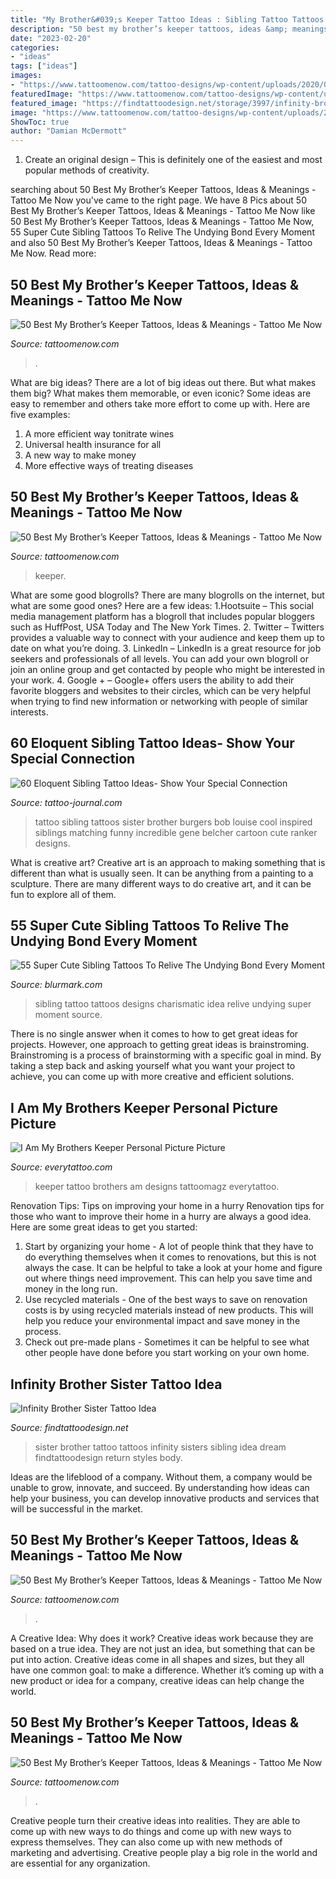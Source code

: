 ```yaml
---
title: "My Brother&#039;s Keeper Tattoo Ideas : Sibling Tattoo Tattoos Designs Charismatic Idea Relive Undying Super Moment Source"
description: "50 best my brother’s keeper tattoos, ideas &amp; meanings"
date: "2023-02-20"
categories:
- "ideas"
tags: ["ideas"]
images:
- "https://www.tattoomenow.com/tattoo-designs/wp-content/uploads/2020/01/My-Brothers-Keeper-Tattoo-chest-02.jpg"
featuredImage: "https://www.tattoomenow.com/tattoo-designs/wp-content/uploads/2020/01/My-Brothers-Keeper-Tattoo-Forearm-02-1.jpg"
featured_image: "https://findtattoodesign.net/storage/3997/infinity-brother-sister.jpg"
image: "https://www.tattoomenow.com/tattoo-designs/wp-content/uploads/2020/01/My-Brothers-Keeper-Tattoo-chest-02.jpg"
ShowToc: true
author: "Damian McDermott"
---
```



1. Create an original design – This is definitely one of the easiest and most popular methods of creativity.

	

		
searching about 50 Best My Brother’s Keeper Tattoos, Ideas &amp; Meanings - Tattoo Me Now you've came to the right page. We have 8 Pics about 50 Best My Brother’s Keeper Tattoos, Ideas &amp; Meanings - Tattoo Me Now like 50 Best My Brother’s Keeper Tattoos, Ideas &amp; Meanings - Tattoo Me Now, 55 Super Cute Sibling Tattoos To Relive The Undying Bond Every Moment and also 50 Best My Brother’s Keeper Tattoos, Ideas &amp; Meanings - Tattoo Me Now. Read more:
		
    
## 50 Best My Brother’s Keeper Tattoos, Ideas &amp; Meanings - Tattoo Me Now

<img loading=lazy src="https://www.tattoomenow.com/tattoo-designs/wp-content/uploads/2020/01/My-Brothers-Keeper-Tattoo-hand-01.jpg" onerror="this.onerror=null;this.src='https://tse1.mm.bing.net/th?id=OIP.mHDoDTFbq7MwMWDege_40AAAAA&amp;pid=15.1';" alt="50 Best My Brother’s Keeper Tattoos, Ideas &amp; Meanings - Tattoo Me Now">

_Source: tattoomenow.com_

>. 

	

What are big ideas?
There are a lot of big ideas out there. But what makes them big? What makes them memorable, or even iconic? Some ideas are easy to remember and others take more effort to come up with. Here are five examples: 
1. A more efficient way tonitrate wines
2. Universal health insurance for all
3. A new way to make money
4. More effective ways of treating diseases

    
## 50 Best My Brother’s Keeper Tattoos, Ideas &amp; Meanings - Tattoo Me Now

<img loading=lazy src="https://www.tattoomenow.com/tattoo-designs/wp-content/uploads/2020/01/My-Brothers-Keeper-Tattoo-chest-02.jpg" onerror="this.onerror=null;this.src='https://tse1.mm.bing.net/th?id=OIP.By9NW934BfYxwVroPv7sVAHaKA&amp;pid=15.1';" alt="50 Best My Brother’s Keeper Tattoos, Ideas &amp; Meanings - Tattoo Me Now">

_Source: tattoomenow.com_

>keeper. 

	

What are some good blogrolls?
There are many blogrolls on the internet, but what are some good ones? Here are a few ideas: 1.Hootsuite – This social media management platform has a blogroll that includes popular bloggers such as HuffPost, USA Today and The New York Times. 
2. Twitter – Twitters provides a valuable way to connect with your audience and keep them up to date on what you’re doing. 
3. LinkedIn – LinkedIn is a great resource for job seekers and professionals of all levels. You can add your own blogroll or join an online group and get contacted by people who might be interested in your work. 
4. Google + – Google+ offers users the ability to add their favorite bloggers and websites to their circles, which can be very helpful when trying to find new information or networking with people of similar interests.

    
## 60 Eloquent Sibling Tattoo Ideas- Show Your Special Connection

<img loading=lazy src="https://tattoo-journal.com/wp-content/uploads/2016/09/sibling-tattoo47.jpg" onerror="this.onerror=null;this.src='https://tse1.mm.bing.net/th?id=OIP.gOvxHJT0bfMuzu7uhWSdqQHaHa&amp;pid=15.1';" alt="60 Eloquent Sibling Tattoo Ideas- Show Your Special Connection">

_Source: tattoo-journal.com_

>tattoo sibling tattoos sister brother burgers bob louise cool inspired siblings matching funny incredible gene belcher cartoon cute ranker designs. 

	

What is creative art?
Creative art is an approach to making something that is different than what is usually seen. It can be anything from a painting to a sculpture. There are many different ways to do creative art, and it can be fun to explore all of them.

    
## 55 Super Cute Sibling Tattoos To Relive The Undying Bond Every Moment

<img loading=lazy src="http://www.blurmark.com/wp-content/uploads/2017/07/Charismatic-Sibling-Tattoo-Idea.jpg" onerror="this.onerror=null;this.src='https://tse4.mm.bing.net/th?id=OIP.96geg4O01t8o8SEt7CsQ1AHaHa&amp;pid=15.1';" alt="55 Super Cute Sibling Tattoos To Relive The Undying Bond Every Moment">

_Source: blurmark.com_

>sibling tattoo tattoos designs charismatic idea relive undying super moment source. 

	

There is no single answer when it comes to how to get great ideas for projects. However, one approach to getting great ideas is brainstroming. Brainstroming is a process of brainstorming with a specific goal in mind. By taking a step back and asking yourself what you want your project to achieve, you can come up with more creative and efficient solutions.

    
## I Am My Brothers Keeper Personal Picture Picture

<img loading=lazy src="http://www.everytattoo.com/data/media/43/200980_10150208221881660_748841659_8438215_6395582_o_2.jpg" onerror="this.onerror=null;this.src='https://tse2.mm.bing.net/th?id=OIP.ArZGhjaksE3uf0Jm33Zn6AHaJ6&amp;pid=15.1';" alt="I Am My Brothers Keeper Personal Picture Picture">

_Source: everytattoo.com_

>keeper tattoo brothers am designs tattoomagz everytattoo. 

	

Renovation Tips: Tips on improving your home in a hurry
Renovation tips for those who want to improve their home in a hurry are always a good idea. Here are some great ideas to get you started: 
 1. Start by organizing your home - A lot of people think that they have to do everything themselves when it comes to renovations, but this is not always the case. It can be helpful to take a look at your home and figure out where things need improvement. This can help you save time and money in the long run. 
2. Use recycled materials - One of the best ways to save on renovation costs is by using recycled materials instead of new products. This will help you reduce your environmental impact and save money in the process. 
3. Check out pre-made plans - Sometimes it can be helpful to see what other people have done before you start working on your own home.

    
## Infinity Brother Sister Tattoo Idea

<img loading=lazy src="https://findtattoodesign.net/storage/3997/infinity-brother-sister.jpg" onerror="this.onerror=null;this.src='https://tse4.mm.bing.net/th?id=OIP.3z_-j2FB-2pxwvqYvFJg2gHaHa&amp;pid=15.1';" alt="Infinity Brother Sister Tattoo Idea">

_Source: findtattoodesign.net_

>sister brother tattoo tattoos infinity sisters sibling idea dream findtattoodesign return styles body. 

	

Ideas are the lifeblood of a company. Without them, a company would be unable to grow, innovate, and succeed. By understanding how ideas can help your business, you can develop innovative products and services that will be successful in the market.

    
## 50 Best My Brother’s Keeper Tattoos, Ideas &amp; Meanings - Tattoo Me Now

<img loading=lazy src="https://www.tattoomenow.com/tattoo-designs/wp-content/uploads/2020/01/My-Brothers-Keeper-Tattoo-Forearm-02-1.jpg" onerror="this.onerror=null;this.src='https://tse3.mm.bing.net/th?id=OIP.3LBaa1vxnzIPp2a3LRy5wAHaIU&amp;pid=15.1';" alt="50 Best My Brother’s Keeper Tattoos, Ideas &amp; Meanings - Tattoo Me Now">

_Source: tattoomenow.com_

>. 

	

A Creative Idea: Why does it work?
Creative ideas work because they are based on a true idea. They are not just an idea, but something that can be put into action. Creative ideas come in all shapes and sizes, but they all have one common goal: to make a difference. Whether it’s coming up with a new product or idea for a company, creative ideas can help change the world.

    
## 50 Best My Brother’s Keeper Tattoos, Ideas &amp; Meanings - Tattoo Me Now

<img loading=lazy src="https://www.tattoomenow.com/tattoo-designs/wp-content/uploads/2020/01/My-Brothers-Keeper-Tattoo-Thigh-01.jpg" onerror="this.onerror=null;this.src='https://tse2.mm.bing.net/th?id=OIP.oH9Q-0jIrC5T-uZ6zNlXOAAAAA&amp;pid=15.1';" alt="50 Best My Brother’s Keeper Tattoos, Ideas &amp; Meanings - Tattoo Me Now">

_Source: tattoomenow.com_

>. 

	

Creative people turn their creative ideas into realities. They are able to come up with new ways to do things and come up with new ways to express themselves. They can also come up with new methods of marketing and advertising. Creative people play a big role in the world and are essential for any organization.

